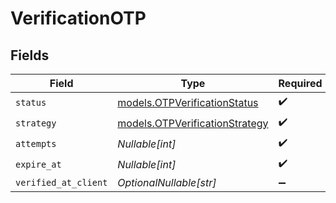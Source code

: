 # VerificationOTP


## Fields

| Field                                                                  | Type                                                                   | Required                                                               | Description                                                            | Example                                                                |
| ---------------------------------------------------------------------- | ---------------------------------------------------------------------- | ---------------------------------------------------------------------- | ---------------------------------------------------------------------- | ---------------------------------------------------------------------- |
| `status`                                                               | [models.OTPVerificationStatus](../models/otpverificationstatus.md)     | :heavy_check_mark:                                                     | N/A                                                                    | verified                                                               |
| `strategy`                                                             | [models.OTPVerificationStrategy](../models/otpverificationstrategy.md) | :heavy_check_mark:                                                     | N/A                                                                    | email_code                                                             |
| `attempts`                                                             | *Nullable[int]*                                                        | :heavy_check_mark:                                                     | N/A                                                                    | 1                                                                      |
| `expire_at`                                                            | *Nullable[int]*                                                        | :heavy_check_mark:                                                     | N/A                                                                    | 1615462399                                                             |
| `verified_at_client`                                                   | *OptionalNullable[str]*                                                | :heavy_minus_sign:                                                     | N/A                                                                    |                                                                        |